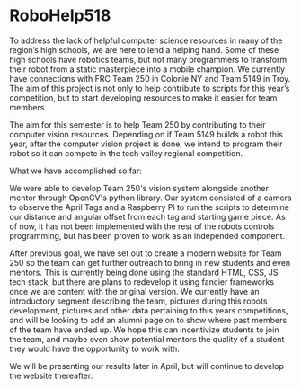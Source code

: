 # RoboHelp518

To address the lack of helpful computer science resources in many of the region’s high schools, we are here to lend a helping hand. 
Some of these high schools have robotics teams, but not many programmers to transform their robot from a static masterpiece into a mobile champion.
We currently have connections with FRC Team 250 in Colonie NY and Team 5149 in Troy. 
The aim of this project is not only to help contribute to scripts for this year’s competition, but to start developing resources to make it easier for team members 

The aim for this semester is to help Team 250 by contributing to their computer vision resources. Depending on if Team 5149 builds a robot this year, after the computer vision project is done, we intend to program their robot so it can compete in the tech valley regional competition.

What we have accomplished so far:

We were able to develop Team 250's vision system alongside another mentor through OpenCV's python library. Our system consisted of a camera to observe the April Tags and a Raspberry Pi to run the scripts to determine our distance and angular offset from each tag and starting game piece. As of now, it has not been implemented with the rest of the robots controls programming, but has been proven to work as an independed component.

After previous goal, we have set out to create a modern website for Team 250 so the team can get further outreach to bring in new students and even mentors. This is currently being done using the standard HTML, CSS, JS tech stack, but there are plans to redevelop it using fancier frameworks once we are content with the original version. We currently have an introductory segment describing the team, pictures during this robots development, pictures and other data pertaining to this years competitions, and will be looking to add an alumni page on to show where past members of the team have ended up. We hope this can incentivize students to join the team, and maybe even show potential mentors the quality of a student they would have the opportunity to work with. 

We will be presenting our results later in April, but will continue to develop the website thereafter.
